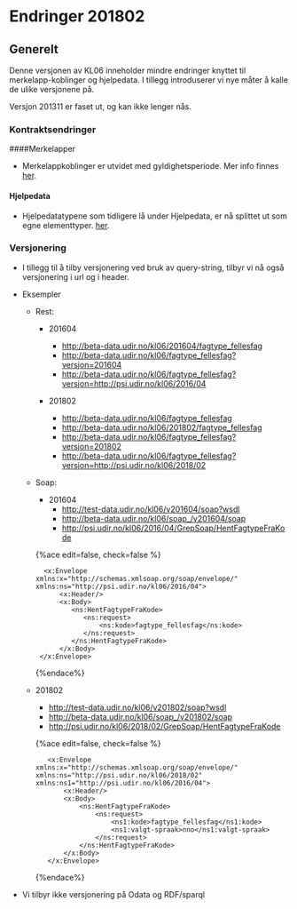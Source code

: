 # Endringer 201802

## Generelt

Denne versjonen av KL06 inneholder mindre endringer knyttet til merkelapp-koblinger og hjelpedata. I tillegg introduserer vi nye måter å kalle de ulike versjonene på.

Versjon 201311 er faset ut, og kan ikke lenger nås.


### Kontraktsendringer

####Merkelapper

- Merkelappkoblinger er utvidet med gyldighetsperiode. Mer info finnes [her](https://www.gitbook.com/book/kl06-doc/kl06-public/edit#/edit/beta/appendix_a.md?_k=xwozmm).

#### Hjelpedata

- Hjelpedatatypene som tidligere lå under Hjelpedata, er nå splittet ut som egne elementtyper. [her](https://www.gitbook.com/book/kl06-doc/kl06-public/edit#/edit/beta/appendix_a.md?_k=xwozmm).

### Versjonering
- I tillegg til å tilby versjonering ved bruk av query-string, tilbyr vi nå også versjonering i url og i header.

- Eksempler
  - Rest:
    - 201604
      - http://beta-data.udir.no/kl06/201604/fagtype_fellesfag
      - http://beta-data.udir.no/kl06/fagtype_fellesfag?versjon=201604
      - http://beta-data.udir.no/kl06/fagtype_fellesfag?versjon=http://psi.udir.no/kl06/2016/04
    
    - 201802
      - http://beta-data.udir.no/kl06/fagtype_fellesfag
      - http://beta-data.udir.no/kl06/201802/fagtype_fellesfag
      - http://beta-data.udir.no/kl06/fagtype_fellesfag?versjon=201802
      - http://beta-data.udir.no/kl06/fagtype_fellesfag?versjon=http://psi.udir.no/kl06/2018/02

  - Soap:
    - 201604
      - http://test-data.udir.no/kl06/v201604/soap?wsdl
      - http://beta-data.udir.no/kl06/soap_/v201604/soap
      - http://psi.udir.no/kl06/2016/04/GrepSoap/HentFagtypeFraKode
      
     {%ace edit=false, check=false %}
 
          <x:Envelope xmlns:x="http://schemas.xmlsoap.org/soap/envelope/"                 xmlns:ns="http://psi.udir.no/kl06/2016/04">
              <x:Header/>
              <x:Body>
                 <ns:HentFagtypeFraKode>
                    <ns:request>
                        <ns:kode>fagtype_fellesfag</ns:kode>
                    </ns:request>
                 </ns:HentFagtypeFraKode>
              </x:Body>
         </x:Envelope>
         
    {%endace%}

   - 201802
      - http://test-data.udir.no/kl06/v201802/soap?wsdl
      - http://beta-data.udir.no/kl06/soap_/v201802/soap
      - http://psi.udir.no/kl06/2018/02/GrepSoap/HentFagtypeFraKode
      
      {%ace edit=false, check=false %}

            <x:Envelope xmlns:x="http://schemas.xmlsoap.org/soap/envelope/"                                           xmlns:ns="http://psi.udir.no/kl06/2018/02" xmlns:ns1="http://psi.udir.no/kl06/2016/04">
                <x:Header/>
                <x:Body>
                    <ns:HentFagtypeFraKode>
                        <ns:request>
                            <ns1:kode>fagtype_fellesfag</ns1:kode>
                            <ns1:valgt-spraak>nno</ns1:valgt-spraak>
                        </ns:request>
                    </ns:HentFagtypeFraKode>
                </x:Body>
            </x:Envelope>

        {%endace%}


  
- Vi tilbyr ikke versjonering på Odata og RDF/sparql
  
  



